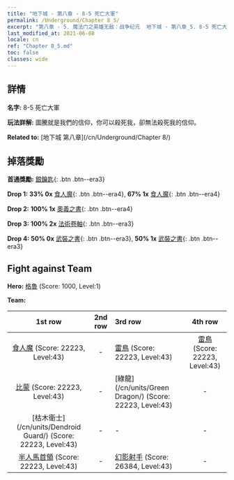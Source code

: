 ```yaml
---
title: "地下城 - 第八章 - 8-5 死亡大軍"
permalink: /Underground/Chapter 8_5/
excerpt: "第八章 - 5. 魔法门之英雄无敌：战争纪元  地下城 - 第八章_5. 8-5 死亡大軍"
last_modified_at: 2021-06-08
locale: cn
ref: "Chapter 8_5.md"
toc: false
classes: wide
---
```


## 詳情

 **名字:** 8-5 死亡大軍

 **玩法詳解:**       圖騰就是我們的信仰，你可以殺死我，卻無法殺死我的信仰。

 **Related to:** [地下城 第八章](/cn/Underground/Chapter 8/)

## 掉落獎勵

 **首通獎勵:** [銀鑰匙](/cn/Items/con_693/){: .btn .btn--era3}

 **Drop 1:** **33% 0x** [食人魔](/cn/Items/unt_220/){: .btn .btn--era4}, **67% 1x** [食人魔](/cn/Items/unt_220/){: .btn .btn--era4}

 **Drop 2:** **100% 1x** [奧義之書](/cn/Items/mat_39/){: .btn .btn--era4}

 **Drop 3:** **100% 2x** [法術卷軸](/cn/Items/con_694/){: .btn .btn--era3}

 **Drop 4:** **50% 0x** [武裝之書](/cn/Items/mat_32/){: .btn .btn--era3}, **50% 1x** [武裝之書](/cn/Items/mat_32/){: .btn .btn--era3}


## Fight against Team
 **Hero:** [格魯](/cn/heroes/Gelu/) (Score: 1000, Level:1)

 **Team:**


  | 1st row | 2nd row | 3rd row | 4th row |
  |:----:|:----:|:----|:----:|
  | [食人魔](/cn/units/Ogre/) (Score: 22223, Level:43)  | - | [雷鳥](/cn/units/Roc/) (Score: 22223, Level:43)  | [雷鳥](/cn/units/Roc/) (Score: 22223, Level:43)  |
  | [比蒙](/cn/units/Behemoth/) (Score: 22223, Level:43)  | - | [綠龍](/cn/units/Green Dragon/) (Score: 22223, Level:43)  | - |
  | [枯木衛士](/cn/units/Dendroid Guard/) (Score: 22223, Level:43)  | - | - | - |
  | [半人馬首領](/cn/units/Centaur/) (Score: 22223, Level:43)  | - | [幻影射手](/cn/units/Sharpshooter/) (Score: 26384, Level:43)  | - |



